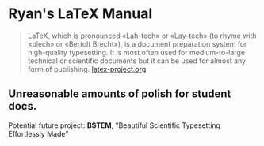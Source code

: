 # Ryan's LaTeX Manual


> LaTeX, which is pronounced «Lah-tech» or «Lay-tech» (to rhyme with «blech» or «Bertolt Brecht»), is a document preparation system for high-quality typesetting. It is most often used for medium-to-large technical or scientific documents but it can be used for almost any form of publishing. [latex-project.org](https://www.latex-project.org/about/)

## Unreasonable amounts of polish for student docs.
Potential future project: **BSTEM**, "Beautiful Scientific Typesetting Effortlessly Made"




